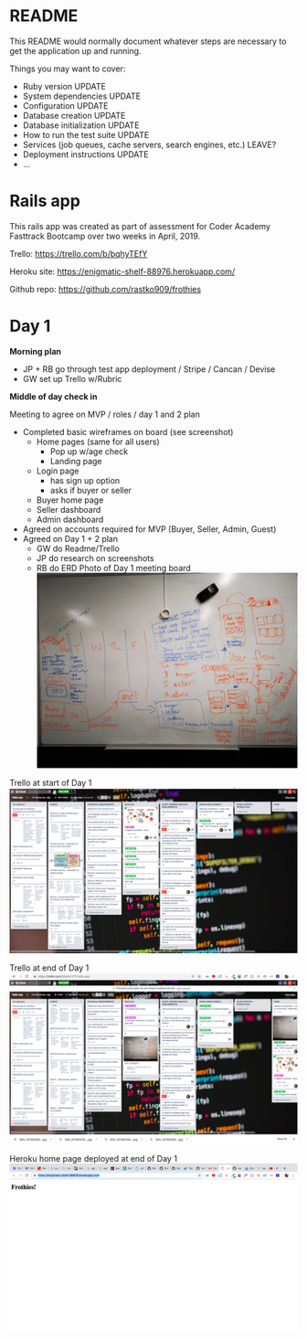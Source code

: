 # README

This README would normally document whatever steps are necessary to get the
application up and running.

Things you may want to cover:

* Ruby version
UPDATE
* System dependencies
UPDATE
* Configuration
UPDATE
* Database creation
UPDATE
* Database initialization
UPDATE
* How to run the test suite
UPDATE
* Services (job queues, cache servers, search engines, etc.)
LEAVE?
* Deployment instructions
UPDATE
* ...

# Rails app 
This rails app was created as part of assessment for Coder Academy Fasttrack Bootcamp over two weeks in April, 2019. 

Trello: https://trello.com/b/bqhyTEfY

Heroku site: https://enigmatic-shelf-88976.herokuapp.com/

Github repo: https://github.com/rastko909/frothies

# Day 1

**Morning plan**

- JP + RB go through test app deployment / Stripe / Cancan / Devise
- GW set up Trello w/Rubric

**Middle of day check in**

Meeting to agree on MVP / roles / day 1 and 2 plan
- Completed basic wireframes on board (see screenshot)
  - Home pages (same for all users)
    - Pop up w/age check
    - Landing page
  - Login page 
    - has sign up option
    - asks if buyer or seller
  - Buyer home page
  - Seller dashboard
  - Admin dashboard
- Agreed on accounts required for MVP (Buyer, Seller, Admin, Guest)
- Agreed on Day 1 + 2 plan
  - GW do Readme/Trello
  - JP do research on screenshots
  - RB do ERD
Photo of Day 1 meeting board
![Photo of Day 1 record of decisions on board](images/Day&#32;1/Day1_Meeting.jpg)

Trello at start of Day 1
![Trello board Day 1 screenshot](images/Day&#32;1/RA_Trello_StartOfDay1.png)

Trello at end of Day 1
![Trello board at end of Day 1](images/Day&#32;1/RA_Trello_EndOfDay1.png)

Heroku home page deployed at end of Day 1
![Screenshot of test home page after deployment](images/Day&#32;1/RA_Heroku_Day1.png)
